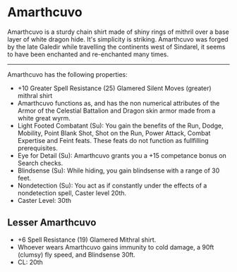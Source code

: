 # Amarthcuvo

Amarthcuvo is a sturdy chain shirt made of shiny rings of mithril over a base layer of white dragon hide. It's simplicity is striking. Amarthcuvo was forged by the late Galedir while travelling the continents west of Sindarel, it seems to have been enchanted and re-enchanted many times.

---

Amarthcuvo has the following properties:
- +10 Greater Spell Resistance (25) Glamered Silent Moves (greater) mithral shirt
- Amarthcuvo functions as, and has the non numerical attributes of the Armor of the Celestial Battalion and Dragon skin armor made from a white great wyrm.
- Light Footed Combatant (Su): You gain the benefits of the Run, Dodge, Mobility, Point Blank Shot, Shot on the Run, Power Attack, Combat Expertise and Feint feats. These feats do not function as fullfilling prerequisites.
- Eye for Detail (Su): Amarthcuvo grants you a +15 competance bonus on Search checks.
- Blindsense (Su): While hiding, you gain blindsense with a range of 30 feet.
- Nondetection (Su): You act as if constantly under the effects of a nondetection spell, Caster level 20th.
- Caster Level: 30th

## Lesser Amarthcuvo
- +6 Spell Resistance (19) Glamered Mithral shirt.
- Whoever wears Amarthcuvo gains immunity to cold damage, a 90ft (clumsy) fly speed, and Blindsense 30ft.
- CL: 20th
